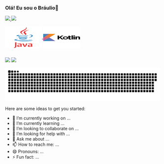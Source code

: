 ### Olá! Eu sou o Bráulio👋

 <div>
  <a href="https://github.com/Braulio-Carvalho">
  <img height="200" src="https://github-readme-stats.vercel.app/api?username=Braulio-Carvalho&show_icons=true&theme=tokyonight&include_all_commits=true&count_private=true"/>
   
  <img height="150" src="https://github-readme-stats.vercel.app/api/top-langs/?username=Braulio-Carvalho&layout=compact&langs_count=7&theme=tokyonight"/>        
</div>
  



<div style="display: inline_block"><br>
  <img align="center" alt="Braulio-Java" height="70" width="120" src="https://raw.githubusercontent.com/devicons/devicon/master/icons/java/java-original-wordmark.svg">
  <img align="center" alt="Braulio-kotlin" height="70" width="120" src="https://raw.githubusercontent.com/devicons/devicon/master/icons/kotlin/kotlin-original-wordmark.svg"> 
</div>
  
  ##
 
<div> 	

  <a href = "mailto:braulio.github@gmail.com"><img src="https://img.shields.io/badge/-Gmail-%23333?style=for-the-badge&logo=gmail&logoColor=white" target="_blank"></a>
  <a href="https://www.linkedin.com/in/Braulio-Carvalho" target="_blank"><img src="https://img.shields.io/badge/-LinkedIn-%230077B5?style=for-the-badge&logo=linkedin&logoColor=white" target="_blank"></a> 
 
![Snake animation](https://github.com/Braulio-Carvalho/Braulio-Carvalho/blob/output/github-contribution-grid-snake.svg)


</div>




Here are some ideas to get you started:

- 🔭 I’m currently working on ...
- 🌱 I’m currently learning ...
- 👯 I’m looking to collaborate on ...
- 🤔 I’m looking for help with ...
- 💬 Ask me about ...
- 📫 How to reach me: ...
- 😄 Pronouns: ...
- ⚡ Fun fact: ...

